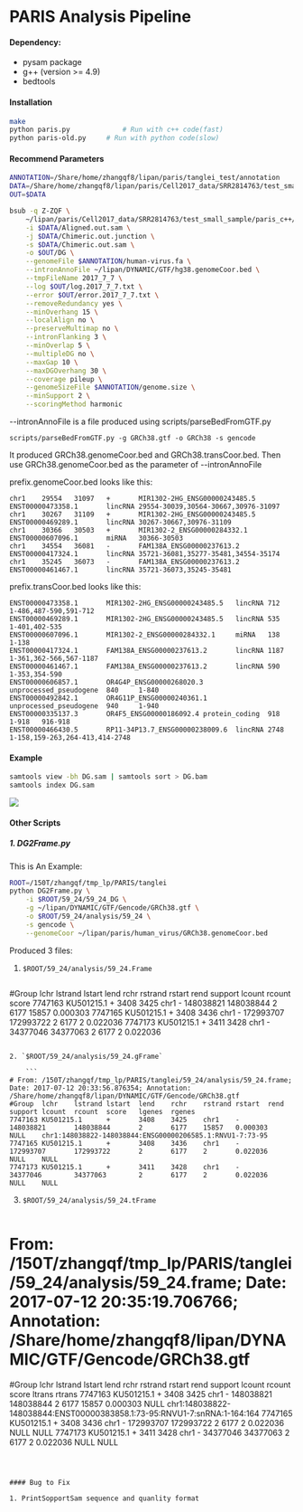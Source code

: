 # PARIS Analysis Pipeline

#### Dependency:
* pysam package
* g++ (version >= 4.9)
* bedtools

#### Installation

```bash
make
python paris.py				# Run with c++ code(fast)
python paris-old.py		# Run with python code(slow)
```

#### Recommend Parameters

```bash
ANNOTATION=/Share/home/zhangqf8/lipan/paris/tanglei_test/annotation
DATA=/Share/home/zhangqf8/lipan/paris/Cell2017_data/SRR2814763/test_small_sample
OUT=$DATA

bsub -q Z-ZQF \
    ~/lipan/paris/Cell2017_data/SRR2814763/test_small_sample/paris_c++/paris-new.py \
    -i $DATA/Aligned.out.sam \
    -j $DATA/Chimeric.out.junction \
    -s $DATA/Chimeric.out.sam \
    -o $OUT/DG \
    --genomeFile $ANNOTATION/human-virus.fa \
    --intronAnnoFile ~/lipan/DYNAMIC/GTF/hg38.genomeCoor.bed \
    --tmpFileName 2017_7_7 \
    --log $OUT/log.2017_7_7.txt \
    --error $OUT/error.2017_7_7.txt \
    --removeRedundancy yes \
    --minOverhang 15 \
    --localAlign no \
    --preserveMultimap no \
    --intronFlanking 3 \
    --minOverlap 5 \
    --multipleDG no \
    --maxGap 10 \
    --maxDGOverhang 30 \
    --coverage pileup \
    --genomeSizeFile $ANNOTATION/genome.size \
    --minSupport 2 \
    --scoringMethod harmonic
```
--intronAnnoFile is a file produced using scripts/parseBedFromGTF.py

```
scripts/parseBedFromGTF.py -g GRCh38.gtf -o GRCh38 -s gencode
```
It produced GRCh38.genomeCoor.bed and GRCh38.transCoor.bed. Then use GRCh38.genomeCoor.bed as the parameter of --intronAnnoFile 

prefix.genomeCoor.bed looks like this:

```
chr1    29554   31097   +       MIR1302-2HG_ENSG00000243485.5   ENST00000473358.1       lincRNA 29554-30039,30564-30667,30976-31097
chr1    30267   31109   +       MIR1302-2HG_ENSG00000243485.5   ENST00000469289.1       lincRNA 30267-30667,30976-31109
chr1    30366   30503   +       MIR1302-2_ENSG00000284332.1     ENST00000607096.1       miRNA   30366-30503
chr1    34554   36081   -       FAM138A_ENSG00000237613.2       ENST00000417324.1       lincRNA 35721-36081,35277-35481,34554-35174
chr1    35245   36073   -       FAM138A_ENSG00000237613.2       ENST00000461467.1       lincRNA 35721-36073,35245-35481
```

prefix.transCoor.bed looks like this: 
```
ENST00000473358.1       MIR1302-2HG_ENSG00000243485.5   lincRNA 712     1-486,487-590,591-712
ENST00000469289.1       MIR1302-2HG_ENSG00000243485.5   lincRNA 535     1-401,402-535
ENST00000607096.1       MIR1302-2_ENSG00000284332.1     miRNA   138     1-138
ENST00000417324.1       FAM138A_ENSG00000237613.2       lincRNA 1187    1-361,362-566,567-1187
ENST00000461467.1       FAM138A_ENSG00000237613.2       lincRNA 590     1-353,354-590
ENST00000606857.1       OR4G4P_ENSG00000268020.3        unprocessed_pseudogene  840     1-840
ENST00000492842.1       OR4G11P_ENSG00000240361.1       unprocessed_pseudogene  940     1-940
ENST00000335137.3       OR4F5_ENSG00000186092.4 protein_coding  918     1-918   916-918
ENST00000466430.5       RP11-34P13.7_ENSG00000238009.6  lincRNA 2748    1-158,159-263,264-413,414-2748
```


#### Example

```bash
samtools view -bh DG.sam | samtools sort > DG.bam
samtools index DG.sam
```
<img src="https://ws4.sinaimg.cn/large/006tNbRwly1fhc89cjzkdj31010rq77b.jpg">



#### Other Scripts
##### 1. DG2Frame.py
This is An Example:

```bash
ROOT=/150T/zhangqf/tmp_lp/PARIS/tanglei
python DG2Frame.py \
    -i $ROOT/59_24/59_24_DG \
    -g ~/lipan/DYNAMIC/GTF/Gencode/GRCh38.gtf \
    -o $ROOT/59_24/analysis/59_24 \
    -s gencode \
    --genomeCoor ~/lipan/paris/human_virus/GRCh38.genomeCoor.bed
```
Produced 3 files: 

1. `$ROOT/59_24/analysis/59_24.Frame`

	```
#Group  lchr    lstrand lstart  lend    rchr    rstrand rstart  rend    support lcount  rcount  score
7747163 KU501215.1      +       3408    3425    chr1    -       148038821       148038844       2       6177    15857   0.000303
7747165 KU501215.1      +       3408    3436    chr1    -       172993707       172993722       2       6177    2       0.022036
7747173 KU501215.1      +       3411    3428    chr1    -       34377046        34377063        2       6177    2       0.022036
```

2. `$ROOT/59_24/analysis/59_24.gFrame`

	```
# From: /150T/zhangqf/tmp_lp/PARIS/tanglei/59_24/analysis/59_24.frame; Date: 2017-07-12 20:33:56.876354; Annotation: /Share/home/zhangqf8/lipan/DYNAMIC/GTF/Gencode/GRCh38.gtf
#Group  lchr    lstrand lstart  lend    rchr    rstrand rstart  rend    support lcount  rcount  score   lgenes  rgenes
7747163 KU501215.1      +       3408    3425    chr1    -       148038821       148038844       2       6177    15857   0.000303        NULL    chr1:148038822-148038844:ENSG00000206585.1:RNVU1-7:73-95
7747165 KU501215.1      +       3408    3436    chr1    -       172993707       172993722       2       6177    2       0.022036        NULL    NULL
7747173 KU501215.1      +       3411    3428    chr1    -       34377046        34377063        2       6177    2       0.022036        NULL    NULL
```

3. `$ROOT/59_24/analysis/59_24.tFrame`

	```
# From: /150T/zhangqf/tmp_lp/PARIS/tanglei/59_24/analysis/59_24.frame; Date: 2017-07-12 20:35:19.706766; Annotation: /Share/home/zhangqf8/lipan/DYNAMIC/GTF/Gencode/GRCh38.gtf
#Group  lchr    lstrand lstart  lend    rchr    rstrand rstart  rend    support lcount  rcount  score   ltrans  rtrans
7747163 KU501215.1      +       3408    3425    chr1    -       148038821       148038844       2       6177    15857   0.000303        NULL    chr1:148038822-148038844:ENST00000383858.1:73-95:RNVU1-7:snRNA:1-164:164
7747165 KU501215.1      +       3408    3436    chr1    -       172993707       172993722       2       6177    2       0.022036        NULL    NULL
7747173 KU501215.1      +       3411    3428    chr1    -       34377046        34377063        2       6177    2       0.022036        NULL    NULL
```



#### Bug to Fix

1. PrintSopportSam sequence and quanlity format
